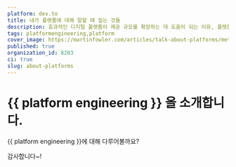 ```yaml
---
platform: dev.to
title: 내가 플랫폼에 대해 말할 때 짚는 것들
description: 효과적인 디지털 플랫폼이 제공 규모를 확장하는 데 도움이 되는 이유, 플랫폼에 포함되어야 하는 내용, 플랫폼 구축을 시작하는 방법.
tags: platformengineering,platform
cover_image: https://martinfowler.com/articles/talk-about-platforms/meta.png
published: true
organization_id: 8203
ci: true
slug: about-platforms
---
```


# {{ platform engineering }} 을 소개합니다.

{{ platform engineering }}에 대해 다루어볼까요?

감사합니다~!
